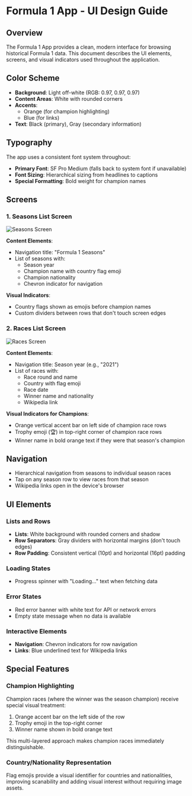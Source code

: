# Formula 1 App - UI Design Guide

## Overview

The Formula 1 App provides a clean, modern interface for browsing historical Formula 1 data. This document describes the UI elements, screens, and visual indicators used throughout the application.

## Color Scheme

- **Background**: Light off-white (RGB: 0.97, 0.97, 0.97)
- **Content Areas**: White with rounded corners
- **Accents**: 
  - Orange (for champion highlighting)
  - Blue (for links)
- **Text**: Black (primary), Gray (secondary information)

## Typography

The app uses a consistent font system throughout:
- **Primary Font**: SF Pro Medium (falls back to system font if unavailable)
- **Font Sizing**: Hierarchical sizing from headlines to captions
- **Special Formatting**: Bold weight for champion names

## Screens

### 1. Seasons List Screen

![Seasons Screen](placeholder_for_seasons_screen.png)

**Content Elements**:
- Navigation title: "Formula 1 Seasons"
- List of seasons with:
  - Season year
  - Champion name with country flag emoji
  - Champion nationality
  - Chevron indicator for navigation

**Visual Indicators**:
- Country flags shown as emojis before champion names
- Custom dividers between rows that don't touch screen edges

### 2. Races List Screen

![Races Screen](placeholder_for_races_screen.png)

**Content Elements**:
- Navigation title: Season year (e.g., "2021")
- List of races with:
  - Race round and name
  - Country with flag emoji
  - Race date
  - Winner name and nationality
  - Wikipedia link

**Visual Indicators for Champions**:
- Orange vertical accent bar on left side of champion race rows
- Trophy emoji (🏆) in top-right corner of champion race rows
- Winner name in bold orange text if they were that season's champion

## Navigation

- Hierarchical navigation from seasons to individual season races
- Tap on any season row to view races from that season
- Wikipedia links open in the device's browser

## UI Elements

### Lists and Rows

- **Lists**: White background with rounded corners and shadow
- **Row Separators**: Gray dividers with horizontal margins (don't touch edges)
- **Row Padding**: Consistent vertical (10pt) and horizontal (16pt) padding

### Loading States

- Progress spinner with "Loading..." text when fetching data

### Error States

- Red error banner with white text for API or network errors
- Empty state message when no data is available

### Interactive Elements

- **Navigation**: Chevron indicators for row navigation
- **Links**: Blue underlined text for Wikipedia links

## Special Features

### Champion Highlighting

Champion races (where the winner was the season champion) receive special visual treatment:
1. Orange accent bar on the left side of the row
2. Trophy emoji in the top-right corner
3. Winner name shown in bold orange text

This multi-layered approach makes champion races immediately distinguishable.

### Country/Nationality Representation

Flag emojis provide a visual identifier for countries and nationalities, improving scanability and adding visual interest without requiring image assets.

